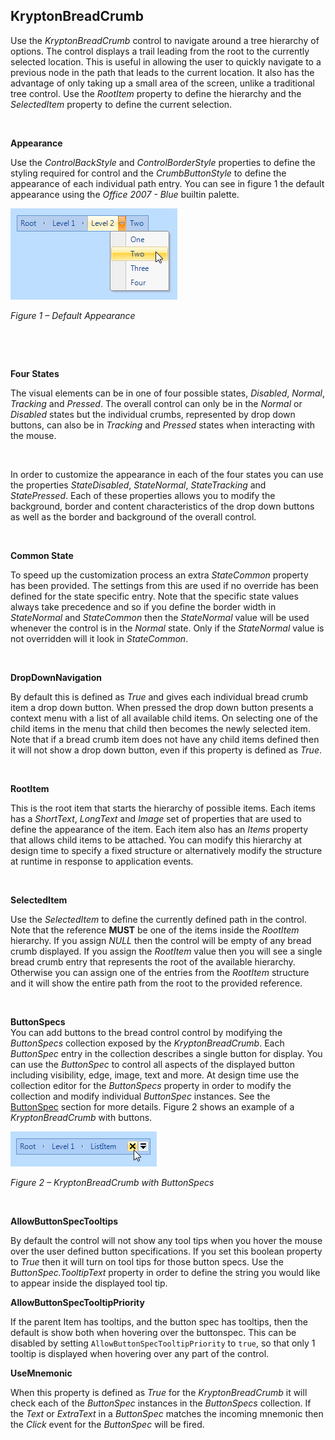## KryptonBreadCrumb

Use the *KryptonBreadCrumb* control to navigate around a tree hierarchy of
options. The control displays a trail leading from the root to the currently
selected location. This is useful in allowing the user to quickly navigate to a
previous node in the path that leads to the current location. It also has the
advantage of only taking up a small area of the screen, unlike a traditional
tree control. Use the *RootItem* property to define the hierarchy and the
*SelectedItem* property to define the current selection.

 

**Appearance** 

Use the *ControlBackStyle* and *ControlBorderStyle* properties to define the
styling required for control and the *CrumbButtonStyle* to define the appearance
of each individual path entry. You can see in figure 1 the default
appearance using the *Office 2007 - Blue* builtin palette.

![*Figure 1 – Default Appearance*](KryptonBreadCrumb1.png)

*Figure 1 – Default Appearance*

 

 

**Four States**

The visual elements can be in one of four possible states, *Disabled*, *Normal*,
*Tracking* and *Pressed*. The overall control can only be in the *Normal* or
*Disabled* states but the individual crumbs, represented by drop down buttons,
can also be in *Tracking* and *Pressed* states when interacting with the mouse.

 

In order to customize the appearance in each of the four states you can use the
properties *StateDisabled*, *StateNormal*, *StateTracking* and *StatePressed*.
Each of these properties allows you to modify the background, border and content
characteristics of the drop down buttons as well as the border and background of
the overall control.

 

**Common State** 

To speed up the customization process an extra *StateCommon* property has been
provided. The settings from this are used if no override has been defined for
the state specific entry. Note that the specific state values always take
precedence and so if you define the border width in *StateNormal* and
*StateCommon* then the *StateNormal* value will be used whenever the control is
in the *Normal* state. Only if the *StateNormal* value is not overridden will it
look in *StateCommon*.

 

**DropDownNavigation**

By default this is defined as *True* and gives each individual bread crumb item
a drop down button. When pressed the drop down button presents a context menu
with a list of all available child items. On selecting one of the child items in
the menu that child then becomes the newly selected item. Note that if a bread
crumb item does not have any child items defined then it will not show a drop
down button, even if this property is defined as *True*.

 

**RootItem**

This is the root item that starts the hierarchy of possible items. Each items
has a *ShortText*, *LongText* and *Image* set of properties that are used to
define the appearance of the item. Each item also has an *Items* property that
allows child items to be attached. You can modify this hierarchy at design time
to specify a fixed structure or alternatively modify the structure at runtime in
response to application events.

 

**SelectedItem**

Use the *SelectedItem* to define the currently defined path in the control. Note
that the reference **MUST** be one of the items inside the *RootItem* hierarchy.
If you assign *NULL* then the control will be empty of any bread
crumb displayed. If you assign the *RootItem* value then you will see a single
bread crumb entry that represents the root of the available hierarchy. Otherwise
you can assign one of the entries from the *RootItem* structure and it will show
the entire path from the root to the provided reference.

 

**ButtonSpecs**  
You can add buttons to the bread control control by modifying the *ButtonSpecs*
collection exposed by the *KryptonBreadCrumb*. Each *ButtonSpec* entry in the
collection describes a single button for display. You can use the *ButtonSpec*
to control all aspects of the displayed button including visibility, edge,
image, text and more. At design time use the collection editor for the
*ButtonSpecs* property in order to modify the collection and modify individual
*ButtonSpec* instances. See the [ButtonSpec](ButtonSpec.md) section for more
details. Figure 2 shows an example of a *KryptonBreadCrumb* with buttons.

![*Figure 2 – KryptonBreadCrumb with ButtonSpecs*](KryptonBreadCrumb2.png)

*Figure 2 – KryptonBreadCrumb with ButtonSpecs*

 

**AllowButtonSpecTooltips**  

By default the control will not show any tool tips when you hover the mouse over
the user defined button specifications. If you set this boolean property to
*True* then it will turn on tool tips for those button specs. Use the
*ButtonSpec.TooltipText* property in order to define the string you would like
to appear inside the displayed tool tip.  

**AllowButtonSpecTooltipPriority**

If the parent Item has tooltips, and the button spec has tooltips, then
the default is show both when hovering over the buttonspec. This can be disabled 
by setting `AllowButtonSpecTooltipPriority` to `true`, so that only 1 tooltip is
displayed when hovering over any part of the control.
  
**UseMnemonic**

When this property is defined as *True* for the *KryptonBreadCrumb* it will
check each of the *ButtonSpec* instances in the *ButtonSpecs* collection. If the
*Text* or *ExtraText* in a *ButtonSpec* matches the incoming mnemonic then the
*Click* event for the *ButtonSpec* will be fired.

 
